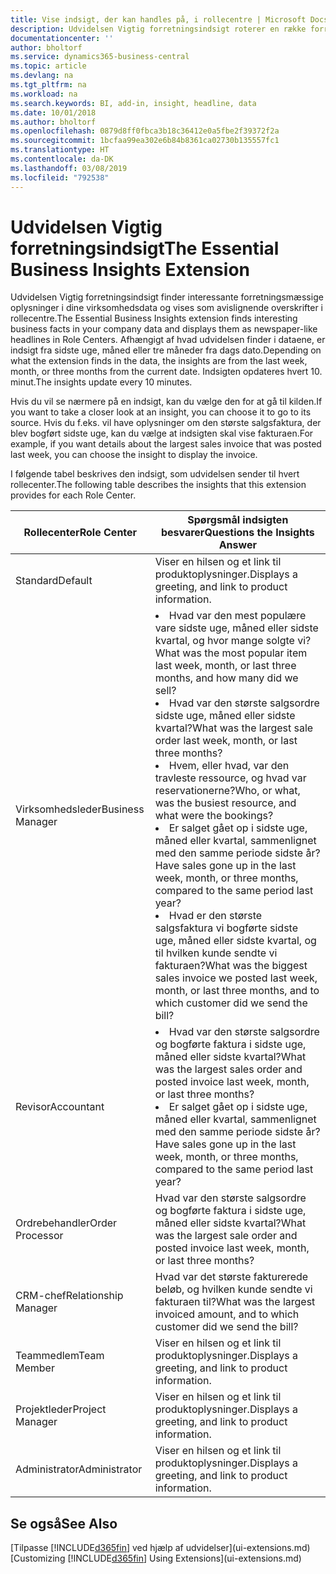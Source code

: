 ```yaml
---
title: Vise indsigt, der kan handles på, i rollecentre | Microsoft Docs
description: Udvidelsen Vigtig forretningsindsigt roterer en række forretningsmæssig indsigt i rollecentre.
documentationcenter: ''
author: bholtorf
ms.service: dynamics365-business-central
ms.topic: article
ms.devlang: na
ms.tgt_pltfrm: na
ms.workload: na
ms.search.keywords: BI, add-in, insight, headline, data
ms.date: 10/01/2018
ms.author: bholtorf
ms.openlocfilehash: 0879d8ff0fbca3b18c36412e0a5fbe2f39372f2a
ms.sourcegitcommit: 1bcfaa99ea302e6b84b8361ca02730b135557fc1
ms.translationtype: HT
ms.contentlocale: da-DK
ms.lasthandoff: 03/08/2019
ms.locfileid: "792538"
---
```

# <a name="the-essential-business-insights-extension"></a><span data-ttu-id="d76cd-103">Udvidelsen Vigtig forretningsindsigt</span><span class="sxs-lookup"><span data-stu-id="d76cd-103">The Essential Business Insights Extension</span></span>
<span data-ttu-id="d76cd-104">Udvidelsen Vigtig forretningsindsigt finder interessante forretningsmæssige oplysninger i dine virksomhedsdata og vises som avislignende overskrifter i rollecentre.</span><span class="sxs-lookup"><span data-stu-id="d76cd-104">The Essential Business Insights extension finds interesting business facts in your company data and displays them as newspaper-like headlines in Role Centers.</span></span> <span data-ttu-id="d76cd-105">Afhængigt af hvad udvidelsen finder i dataene, er indsigt fra sidste uge, måned eller tre måneder fra dags dato.</span><span class="sxs-lookup"><span data-stu-id="d76cd-105">Depending on what the extension finds in the data, the insights are from the last week, month, or three months from the current date.</span></span> <span data-ttu-id="d76cd-106">Indsigten opdateres hvert 10. minut.</span><span class="sxs-lookup"><span data-stu-id="d76cd-106">The insights update every 10 minutes.</span></span>  

<span data-ttu-id="d76cd-107">Hvis du vil se nærmere på en indsigt, kan du vælge den for at gå til kilden.</span><span class="sxs-lookup"><span data-stu-id="d76cd-107">If you want to take a closer look at an insight, you can choose it to go to its source.</span></span> <span data-ttu-id="d76cd-108">Hvis du f.eks. vil have oplysninger om den største salgsfaktura, der blev bogført sidste uge, kan du vælge at indsigten skal vise fakturaen.</span><span class="sxs-lookup"><span data-stu-id="d76cd-108">For example, if you want details about the largest sales invoice that was posted last week, you can choose the insight to display the invoice.</span></span>

<span data-ttu-id="d76cd-109">I følgende tabel beskrives den indsigt, som udvidelsen sender til hvert rollecenter.</span><span class="sxs-lookup"><span data-stu-id="d76cd-109">The following table describes the insights that this extension provides for each Role Center.</span></span>

|<span data-ttu-id="d76cd-110">Rollecenter</span><span class="sxs-lookup"><span data-stu-id="d76cd-110">Role Center</span></span>|<span data-ttu-id="d76cd-111">Spørgsmål indsigten besvarer</span><span class="sxs-lookup"><span data-stu-id="d76cd-111">Questions the Insights Answer</span></span>|
|----|-----|
|<span data-ttu-id="d76cd-112">Standard</span><span class="sxs-lookup"><span data-stu-id="d76cd-112">Default</span></span>|<span data-ttu-id="d76cd-113">Viser en hilsen og et link til produktoplysninger.</span><span class="sxs-lookup"><span data-stu-id="d76cd-113">Displays a greeting, and link to product information.</span></span>|
|<span data-ttu-id="d76cd-114">Virksomhedsleder</span><span class="sxs-lookup"><span data-stu-id="d76cd-114">Business Manager</span></span>|<li> <span data-ttu-id="d76cd-115">Hvad var den mest populære vare sidste uge, måned eller sidste kvartal, og hvor mange solgte vi?</span><span class="sxs-lookup"><span data-stu-id="d76cd-115">What was the most popular item last week, month, or last three months, and how many did we sell?</span></span><br><li> <span data-ttu-id="d76cd-116">Hvad var den største salgsordre sidste uge, måned eller sidste kvartal?</span><span class="sxs-lookup"><span data-stu-id="d76cd-116">What was the largest sale order last week, month, or last three months?</span></span><br><li> <span data-ttu-id="d76cd-117">Hvem, eller hvad, var den travleste ressource, og hvad var reservationerne?</span><span class="sxs-lookup"><span data-stu-id="d76cd-117">Who, or what, was the busiest resource, and what were the bookings?</span></span><br><li> <span data-ttu-id="d76cd-118">Er salget gået op i sidste uge, måned eller kvartal, sammenlignet med den samme periode sidste år?</span><span class="sxs-lookup"><span data-stu-id="d76cd-118">Have sales gone up in the last week, month, or three months, compared to the same period last year?</span></span><br><li> <span data-ttu-id="d76cd-119">Hvad er den største salgsfaktura vi bogførte sidste uge, måned eller sidste kvartal, og til hvilken kunde sendte vi fakturaen?</span><span class="sxs-lookup"><span data-stu-id="d76cd-119">What was the biggest sales invoice we posted last week, month, or last three months, and to which customer did we send the bill?</span></span></li> |
|<span data-ttu-id="d76cd-120">Revisor</span><span class="sxs-lookup"><span data-stu-id="d76cd-120">Accountant</span></span>|<li> <span data-ttu-id="d76cd-121">Hvad var den største salgsordre og bogførte faktura i sidste uge, måned eller sidste kvartal?</span><span class="sxs-lookup"><span data-stu-id="d76cd-121">What was the largest sales order and posted invoice last week, month, or last three months?</span></span><br><li> <span data-ttu-id="d76cd-122">Er salget gået op i sidste uge, måned eller kvartal, sammenlignet med den samme periode sidste år?</span><span class="sxs-lookup"><span data-stu-id="d76cd-122">Have sales gone up in the last week, month, or three months, compared to the same period last year?</span></span> |
|<span data-ttu-id="d76cd-123">Ordrebehandler</span><span class="sxs-lookup"><span data-stu-id="d76cd-123">Order Processor</span></span>| <span data-ttu-id="d76cd-124">Hvad var den største salgsordre og bogførte faktura i sidste uge, måned eller sidste kvartal?</span><span class="sxs-lookup"><span data-stu-id="d76cd-124">What was the largest sale order and posted invoice last week, month, or last three months?</span></span>|
|<span data-ttu-id="d76cd-125">CRM-chef</span><span class="sxs-lookup"><span data-stu-id="d76cd-125">Relationship Manager</span></span>| <span data-ttu-id="d76cd-126">Hvad var det største fakturerede beløb, og hvilken kunde sendte vi fakturaen til?</span><span class="sxs-lookup"><span data-stu-id="d76cd-126">What was the largest invoiced amount, and to which customer did we send the bill?</span></span>|
|<span data-ttu-id="d76cd-127">Teammedlem</span><span class="sxs-lookup"><span data-stu-id="d76cd-127">Team Member</span></span>| <span data-ttu-id="d76cd-128">Viser en hilsen og et link til produktoplysninger.</span><span class="sxs-lookup"><span data-stu-id="d76cd-128">Displays a greeting, and link to product information.</span></span>|
|<span data-ttu-id="d76cd-129">Projektleder</span><span class="sxs-lookup"><span data-stu-id="d76cd-129">Project Manager</span></span>| <span data-ttu-id="d76cd-130">Viser en hilsen og et link til produktoplysninger.</span><span class="sxs-lookup"><span data-stu-id="d76cd-130">Displays a greeting, and link to product information.</span></span>|
|<span data-ttu-id="d76cd-131">Administrator</span><span class="sxs-lookup"><span data-stu-id="d76cd-131">Administrator</span></span>| <span data-ttu-id="d76cd-132">Viser en hilsen og et link til produktoplysninger.</span><span class="sxs-lookup"><span data-stu-id="d76cd-132">Displays a greeting, and link to product information.</span></span>|

## <a name="see-also"></a><span data-ttu-id="d76cd-133">Se også</span><span class="sxs-lookup"><span data-stu-id="d76cd-133">See Also</span></span>
<span data-ttu-id="d76cd-134">[Tilpasse [!INCLUDE[d365fin](includes/d365fin_md.md)] ved hjælp af udvidelser](ui-extensions.md)</span><span class="sxs-lookup"><span data-stu-id="d76cd-134">[Customizing [!INCLUDE[d365fin](includes/d365fin_md.md)] Using Extensions](ui-extensions.md)</span></span>
